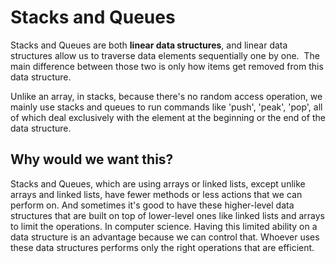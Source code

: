 # Stacks and Queues

Stacks and Queues are both **linear data structures**, and linear data structures allow us to traverse data elements sequentially one by one. 
The main difference between those two is only how items get removed from this data structure.

Unlike an array, in stacks, because there's no random access operation, we mainly use stacks and queues to run commands like 'push', 'peak', 'pop',
all of which deal exclusively with the element at the beginning or the end of the data structure.

## Why would we want this?

Stacks and Queues, which are using arrays or linked lists, except unlike arrays and linked lists, have fewer methods or less actions that we can perform on.
And sometimes it's good to have these higher-level data structures that are built on top of lower-level ones like linked lists and arrays to limit the operations.
In computer science. Having this limited ability on a data structure is an advantage because we can control that.
Whoever uses these data structures performs only the right operations that are efficient.
